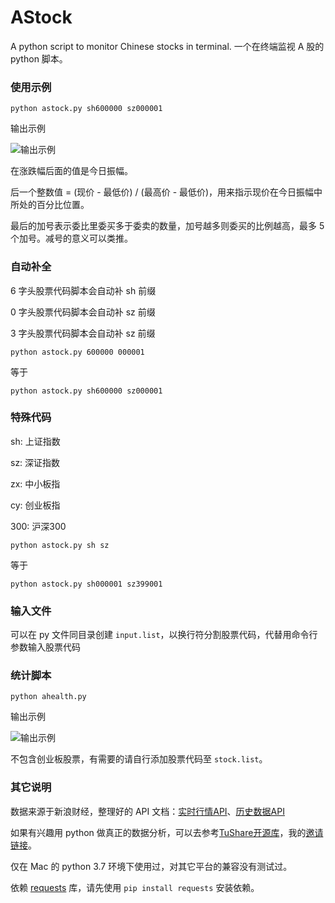# AStock

A python script to monitor Chinese stocks in terminal. 一个在终端监视 A 股的 python 脚本。

### 使用示例

    python astock.py sh600000 sz000001

输出示例

![输出示例][1]

在涨跌幅后面的值是今日振幅。

后一个整数值 = (现价 - 最低价) / (最高价 - 最低价)，用来指示现价在今日振幅中所处的百分比位置。

最后的加号表示委比里委买多于委卖的数量，加号越多则委买的比例越高，最多 5 个加号。减号的意义可以类推。

### 自动补全

6 字头股票代码脚本会自动补 sh 前缀

0 字头股票代码脚本会自动补 sz 前缀

3 字头股票代码脚本会自动补 sz 前缀

    python astock.py 600000 000001

等于

    python astock.py sh600000 sz000001

### 特殊代码

sh: 上证指数

sz: 深证指数

zx: 中小板指

cy: 创业板指

300: 沪深300

    python astock.py sh sz

等于

    python astock.py sh000001 sz399001

### 输入文件

可以在 py 文件同目录创建 `input.list`，以换行符分割股票代码，代替用命令行参数输入股票代码

### 统计脚本

    python ahealth.py

输出示例

![输出示例][4]

不包含创业板股票，有需要的请自行添加股票代码至 `stock.list`。

### 其它说明

数据来源于新浪财经，整理好的 API 文档：[实时行情API][5]、[历史数据API][6]

如果有兴趣用 python 做真正的数据分析，可以去参考[TuShare开源库][2]，我的[邀请链接][7]。

仅在 Mac 的 python 3.7 环境下使用过，对其它平台的兼容没有测试过。

依赖 [requests][3] 库，请先使用 `pip install requests` 安装依赖。

[1]: https://raw.githubusercontent.com/HarrisonXi/AStock/master/output1.png
[2]: https://github.com/waditu/tushare
[3]: https://pypi.org/project/requests/
[4]: https://raw.githubusercontent.com/HarrisonXi/AStock/master/output2.png
[5]: https://github.com/HarrisonXi/AStock/blob/master/%E5%AE%9E%E6%97%B6%E8%A1%8C%E6%83%85API.md
[6]: https://github.com/HarrisonXi/AStock/blob/master/%E5%8E%86%E5%8F%B2%E6%95%B0%E6%8D%AEAPI.md
[7]: https://tushare.pro/register?reg=344160
